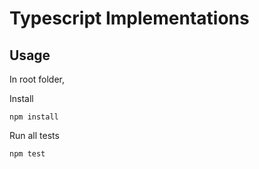 # Typescript Implementations

## Usage
In root folder,

Install
```
npm install
```

Run all tests
```
npm test
```
